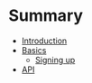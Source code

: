 # Summary

* [Introduction](README.md)
* [Basics](BASICS.md)
    * [Signing up](signing_up) 
* [API](api/index.md)
  

